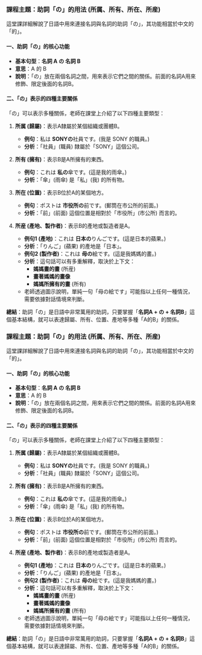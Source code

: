 

### **課程主題：助詞「の」的用法 (所属、所有、所在、所産)**

這堂課詳細解說了日語中用來連接名詞與名詞的助詞「の」，其功能相當於中文的「的」。

#### **一、助詞「の」的核心功能**

*   **基本句型**：**名詞 A の 名詞 B**
*   **意思**：A 的 B
*   **說明**：「の」放在兩個名詞之間，用來表示它們之間的關係。前面的名詞A用來修飾、限定後面的名詞B。

#### **二、「の」表示的四種主要關係**

「の」可以表示多種關係，老師在課堂上介紹了以下四種主要類型：

1.  **所属 (歸屬)**：表示A隸屬於某個組織或團體B。
    *   **例句**：私は **SONYの**社員です。(我是 SONY 的職員。)
    *   **分析**：「社員」(職員) 隸屬於「SONY」這個公司。

2.  **所有 (擁有)**：表示B是A所擁有的東西。
    *   **例句**：これは **私の**傘です。(這是我的雨傘。)
    *   **分析**：「傘」(雨傘) 是「私」(我) 的所有物。

3.  **所在 (位置)**：表示B位於A的某個地方。
    *   **例句**：ポストは **市役所の**前です。(郵筒在市公所的前面。)
    *   **分析**：「前」(前面) 這個位置是相對於「市役所」(市公所) 而言的。

4.  **所産 (產地、製作者)**：表示B的產地或製造者是A。
    *   **例句1 (產地)**：これは **日本の**りんごです。(這是日本的蘋果。)
    *   **分析**：「りんご」(蘋果) 的產地是「日本」。
    *   **例句2 (製作者)**：これは **母の**絵です。(這是我媽媽的畫。)
    *   **分析**：這句話可以有多重解釋，取決於上下文：
        *   **媽媽畫的畫** (所産)
        *   **畫著媽媽的畫像**
        *   **媽媽所擁有的畫** (所有)
    *   老師透過圖示說明，單純一句「母の絵です」可能指以上任何一種情況，需要依據對話情境來判斷。

**總結**：助詞「の」是日語中非常萬用的助詞，只要掌握「**名詞A + の + 名詞B**」這個基本結構，就可以表達歸屬、所有、位置、產地等多種「A的B」的關係。



### **課程主題：助詞「の」的用法 (所属、所有、所在、所産)**

這堂課詳細解說了日語中用來連接名詞與名詞的助詞「の」，其功能相當於中文的「的」。

#### **一、助詞「の」的核心功能**

*   **基本句型**：**名詞 A の 名詞 B**
*   **意思**：A 的 B
*   **說明**：「の」放在兩個名詞之間，用來表示它們之間的關係。前面的名詞A用來修飾、限定後面的名詞B。

#### **二、「の」表示的四種主要關係**

「の」可以表示多種關係，老師在課堂上介紹了以下四種主要類型：

1.  **所属 (歸屬)**：表示A隸屬於某個組織或團體B。
    *   **例句**：私は **SONYの**社員です。(我是 SONY 的職員。)
    *   **分析**：「社員」(職員) 隸屬於「SONY」這個公司。

2.  **所有 (擁有)**：表示B是A所擁有的東西。
    *   **例句**：これは **私の**傘です。(這是我的雨傘。)
    *   **分析**：「傘」(雨傘) 是「私」(我) 的所有物。

3.  **所在 (位置)**：表示B位於A的某個地方。
    *   **例句**：ポストは **市役所の**前です。(郵筒在市公所的前面。)
    *   **分析**：「前」(前面) 這個位置是相對於「市役所」(市公所) 而言的。

4.  **所産 (產地、製作者)**：表示B的產地或製造者是A。
    *   **例句1 (產地)**：これは **日本の**りんごです。(這是日本的蘋果。)
    *   **分析**：「りんご」(蘋果) 的產地是「日本」。
    *   **例句2 (製作者)**：これは **母の**絵です。(這是我媽媽的畫。)
    *   **分析**：這句話可以有多重解釋，取決於上下文：
        *   **媽媽畫的畫** (所産)
        *   **畫著媽媽的畫像**
        *   **媽媽所擁有的畫** (所有)
    *   老師透過圖示說明，單純一句「母の絵です」可能指以上任何一種情況，需要依據對話情境來判斷。

**總結**：助詞「の」是日語中非常萬用的助詞，只要掌握「**名詞A + の + 名詞B**」這個基本結構，就可以表達歸屬、所有、位置、產地等多種「A的B」的關係。


